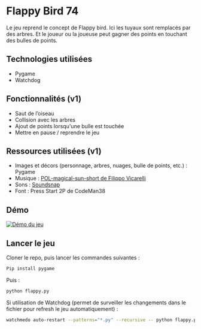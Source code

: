 # Flappy Bird 74

Le jeu reprend le concept de Flappy bird. Ici les tuyaux sont remplacés par des arbres. Et le joueur ou la joueuse peut gagner des points en touchant des bulles de points.

## Technologies utilisées

- Pygame
- Watchdog

## Fonctionnalités (v1)

- Saut de l’oiseau
- Collision avec les arbres
- Ajout de points lorsqu'une bulle est touchée
- Mettre en pause / reprendre le jeu

## Ressources utilisées (v1)

- Images et décors (personnage, arbres, nuages, bulle de points, etc.) : Pygame
- Musique : [POL-magical-sun-short de Filippo Vicarelli](https://www.filippovicarelli.com/8bit-game-background-music)
- Sons : [Soundsnap](https://www.soundsnap.com/)
- Font : Press Start 2P de CodeMan38

## Démo

[![Démo du jeu](https://markdown-videos-api.jorgenkh.no/youtube/B4nhvpC_mMQ)](https://youtu.be/B4nhvpC_mMQ)

## Lancer le jeu

Cloner le repo, puis lancer les commandes suivantes :

```sh
Pip install pygame
```

Puis :

```sh
python flappy.py
```

Si utilisation de Watchdog (permet de surveiller les changements dans le fichier pour refresh le jeu automatiquement) :

```sh
watchmedo auto-restart --patterns="*.py" --recursive -- python flappy.py
```